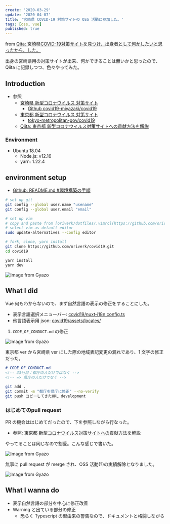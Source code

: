 ```yaml
---
create: '2020-03-29'
update: '2020-04-07'
title: '宮崎県 COVID-19 対策サイトの OSS 活動に参加した。'
tags: [oss, vue]
published: true
---
```


from [Qita: 宮崎県COVID-19対策サイトを見つけ、出身者として何かしたいと思ったから、した。](https://qiita.com/OriverK/items/91429a32e6a8c191a1a6)

出身の宮崎県用の対策サイトが出来、何かできることは無いかと思ったので、Qiita に記録しつつ、色々やってみた。

## Introduction

- 参照
  - [宮崎県 新型コロナウイルス 対策サイト](https://covid19-miyazaki.netlify.com/)
    - [Github covid19-miyazaki/covid19](https://github.com/covid19-miyazaki/covid19)
  - [東京都 新型コロナウイルス 対策サイト](https://stopcovid19.metro.tokyo.lg.jp/)
    - [tokyo-metropolitan-gov/covid19](https://github.com/tokyo-metropolitan-gov/covid19)
  - [Qiita: 東京都 新型コロナウイルス対策サイトへの貢献方法を解説](https://qiita.com/FPC_COMMUNITY/items/b9cc072813dc2231b2b2)

### Environment

- Ubuntu 18.04
  - Node.js: v12.16
  - yarn: 1.22.4

## environment setup

- [Github: README.md #環境構築の手順](https://github.com/covid19-miyazaki/covid19#%E7%92%B0%E5%A2%83%E6%A7%8B%E7%AF%89%E3%81%AE%E6%89%8B%E9%A0%86)

```sh
# set up git
git config --global user.name "usename"
git config --global user.email "email"

# set up vim
# copy and paste from [oriverk/dotfiles/.vimrc](https://github.com/oriverk/dotfiles/blob/master/init.vim)
# select vim as default editor
sudo update-alternatives --config editor

# fork, clone, yarn install
git clone https://github.com/oriverk/covid19.git
cd covid19

yarn install
yarn dev
```

![Image from Gyazo](https://i.gyazo.com/e40d6a2e1fd9dd16649a336872b0a5c3.png)

## What I did

Vue 何もわからないので、まず自然言語の表示の修正をすることにした。

- 表示言語選択メニューバー: [covid19/nuxt-i18n.config.ts](https://github.com/covid19-miyazaki/covid19/blob/development/nuxt-i18n.config.ts)
- 他言語表示用 json: [covid19/assets/locales/](https://github.com/covid19-miyazaki/covid19/tree/development/assets/locales)

1. `CODE_OF_CONDUCT.md` の修正

![Image from Gyazo](https://i.gyazo.com/e7577913f218da5a781a6f4699aedc14.png)

東京都 ver から宮崎県 ver にした際の地域表記変更の漏れであり、1 文字の修正だった。

```md
# CODE_OF_CONDUCT.md
<!-- 33行目：都庁の人だけではなく -->
<!-- => 県庁の人だけでなく -->
```

```sh
git add .
git commit -m "都庁を県庁に修正" --no-verify
git push コピーしてきたURL development
```

### はじめてのpull request

PR の機会ははじめてだったので、下を参照しながら行なった。

- 参照: [東京都 新型コロナウイルス対策サイトへの貢献方法を解説](https://qiita.com/FPC_COMMUNITY/items/b9cc072813dc2231b2b2#%E3%83%97%E3%83%AB%E3%83%AA%E3%82%AF%E3%82%A8%E3%82%B9%E3%83%88%E3%82%92%E9%80%81%E3%82%8B)

やってることは同じなので割愛。こんな感じで書いた。

![Image from Gyazo](https://i.gyazo.com/1480a19fa3af7648fbcdf41aa9a94676.png)

無事に pull request が merge され、OSS 活動(?)の実績解除となりました。

![Image from Gyazo](https://i.gyazo.com/bcc2f8881f27c70d04aebc1d81f249e7.png)

## What I wanna do

- 表示自然言語の部分を中心に修正改善
- Warning と出ている部分の修正
  - 恐らく Typescript の型由来の警告なので、ドキュメントと格闘しながら
